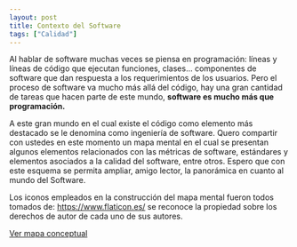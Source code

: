 ```yaml
---
layout: post
title: Contexto del Software
tags: ["Calidad"]
---
```


Al hablar de software muchas veces se piensa en programación: líneas y líneas de código que ejecutan funciones, clases... componentes de software que dan respuesta a los requerimientos de los usuarios. Pero el proceso de software va mucho más allá del código, hay una gran cantidad de tareas que hacen parte de este mundo, **software es mucho más que programación.**

A este gran mundo en el cual existe el código como elemento más destacado se le denomina como ingeniería de software. Quero compartir con ustedes en este momento un mapa mental en el cual se presentan algunos elementos relacionados con las métricas de software, estándares y elementos asociados a la calidad del software, entre otros. Espero que con este esquema se permita ampliar, amigo lector, la panorámica en cuanto al mundo del Software. 

Los iconos empleados en la construcción del mapa mental fueron todos tomados de: https://www.flaticon.es/ se reconoce la propiedad sobre los derechos de autor de cada uno de sus autores.

[Ver mapa conceptual](/images/Conociendo-el-contexto-del-software.png)
